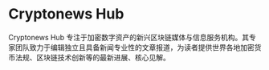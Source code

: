 # Cryptonews Hub

Cryptonews Hub 专注于加密数字资产的新兴区块链媒体与信息服务机构。其专家团队致力于编辑独立且具备新闻专业性的文章报道，为读者提供世界各地加密货币法规、区块链技术创新等的最新进展、核心见解。

